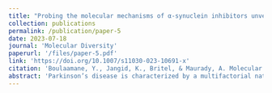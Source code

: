 ```yaml
---
title: "Probing the molecular mechanisms of α‑synuclein inhibitors unveils promising natural candidates through machine‑learning QSAR, pharmacophore modeling, and molecular dynamics simulations"
collection: publications
permalink: /publication/paper-5
date: 2023-07-18
journal: 'Molecular Diversity'
paperurl: '/files/paper-5.pdf'
link: 'https://doi.org/10.1007/s11030-023-10691-x'
citation: 'Boulaamane, Y., Jangid, K., Britel, & Maurady, A. Molecular Diversity 2023'
abstract: 'Parkinson’s disease is characterized by a multifactorial nature that is linked to different pathways. Among them, the abnormal deposition and accumulation of α-synuclein fibrils is considered a neuropathological hallmark of Parkinson’s disease. Several synthetic and natural compounds have been tested for their potency to inhibit the aggregation of α-synuclein. However, the molecular mechanisms responsible for the potency of these drugs to further rationalize their development and optimization are yet to be determined. To enhance our understanding of the structural requirements necessary for modulating the aggregation of α-synuclein fibrils, we retrieved a large dataset of α-synuclein inhibitors with their reported potency from the ChEMBL database to explore their chemical space and to generate QSAR models for predicting new bioactive compounds. The best performing QSAR model was applied to the LOTUS natural products database to screen for potential α-synuclein inhibitors followed by a pharmacophore design using the representative compounds sampled from each cluster in the ChEMBL dataset. Five natural products were retained after molecular docking studies displaying a binding affinity of − 6.0 kcal/mol or lower. ADMET analysis revealed satisfactory properties and predicted that all the compounds can cross the blood–brain barrier and reach their target. Finally, molecular dynamics simulations demonstrated the superior stability of LTS0078917 compared to the clinical candidate, Anle138b. We found that LTS0078917 shows promise in stabilizing the α-synuclein monomer by specifically binding to its hairpin-like coil within the N-terminal region. Our dynamic analysis of the inhibitor-monomer complex revealed a tendency towards a more compact conformation, potentially reducing the likelihood of adopting an elongated structure that favors the formation and aggregation of pathological oligomers. These findings offer valuable insights for the development of novel α-synuclein inhibitors derived from natural sources.'
---
```

